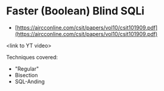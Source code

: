 # Faster (Boolean) Blind SQLi

- [https://aircconline.com/csit/papers/vol10/csit101909.pdf](https://aircconline.com/csit/papers/vol10/csit101909.pdf)

\<link to YT video>

Techniques covered:
- "Regular"
- Bisection
- SQL-Anding